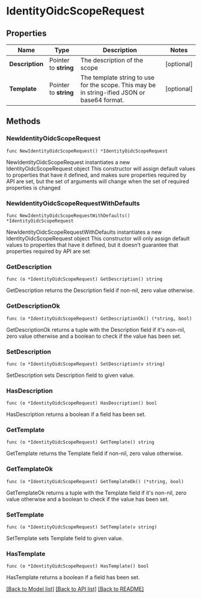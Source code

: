 # IdentityOidcScopeRequest

## Properties

Name | Type | Description | Notes
------------ | ------------- | ------------- | -------------
**Description** | Pointer to **string** | The description of the scope | [optional] 
**Template** | Pointer to **string** | The template string to use for the scope. This may be in string-ified JSON or base64 format. | [optional] 

## Methods

### NewIdentityOidcScopeRequest

`func NewIdentityOidcScopeRequest() *IdentityOidcScopeRequest`

NewIdentityOidcScopeRequest instantiates a new IdentityOidcScopeRequest object
This constructor will assign default values to properties that have it defined,
and makes sure properties required by API are set, but the set of arguments
will change when the set of required properties is changed

### NewIdentityOidcScopeRequestWithDefaults

`func NewIdentityOidcScopeRequestWithDefaults() *IdentityOidcScopeRequest`

NewIdentityOidcScopeRequestWithDefaults instantiates a new IdentityOidcScopeRequest object
This constructor will only assign default values to properties that have it defined,
but it doesn't guarantee that properties required by API are set

### GetDescription

`func (o *IdentityOidcScopeRequest) GetDescription() string`

GetDescription returns the Description field if non-nil, zero value otherwise.

### GetDescriptionOk

`func (o *IdentityOidcScopeRequest) GetDescriptionOk() (*string, bool)`

GetDescriptionOk returns a tuple with the Description field if it's non-nil, zero value otherwise
and a boolean to check if the value has been set.

### SetDescription

`func (o *IdentityOidcScopeRequest) SetDescription(v string)`

SetDescription sets Description field to given value.

### HasDescription

`func (o *IdentityOidcScopeRequest) HasDescription() bool`

HasDescription returns a boolean if a field has been set.

### GetTemplate

`func (o *IdentityOidcScopeRequest) GetTemplate() string`

GetTemplate returns the Template field if non-nil, zero value otherwise.

### GetTemplateOk

`func (o *IdentityOidcScopeRequest) GetTemplateOk() (*string, bool)`

GetTemplateOk returns a tuple with the Template field if it's non-nil, zero value otherwise
and a boolean to check if the value has been set.

### SetTemplate

`func (o *IdentityOidcScopeRequest) SetTemplate(v string)`

SetTemplate sets Template field to given value.

### HasTemplate

`func (o *IdentityOidcScopeRequest) HasTemplate() bool`

HasTemplate returns a boolean if a field has been set.


[[Back to Model list]](../README.md#documentation-for-models) [[Back to API list]](../README.md#documentation-for-api-endpoints) [[Back to README]](../README.md)


